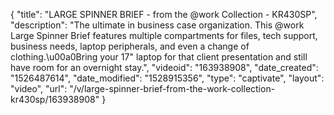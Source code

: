 {
    "title": "LARGE SPINNER BRIEF - from the @work Collection - KR430SP",
    "description": "The ultimate in business case organization. This @work Large Spinner Brief features multiple compartments for files, tech support, business needs, laptop peripherals, and even a change of clothing.\u00a0Bring your 17\" laptop for that client presentation and still have room for an overnight stay.",
    "videoid": "163938908",
    "date_created": "1526487614",
    "date_modified": "1528915356",
    "type": "captivate",
    "layout": "video",
    "url": "\/v\/large-spinner-brief-from-the-work-collection-kr430sp\/163938908"
}